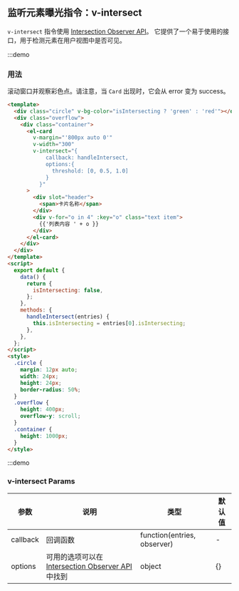 ## 监听元素曝光指令：v-intersect

`v-intersect` 指令使用 [Intersection Observer API](https://developer.mozilla.org/en-US/docs/Web/API/Intersection_Observer_API)。 它提供了一个易于使用的接口，用于检测元素在用户视图中是否可见。

:::demo

### 用法

滚动窗口并观察彩色点。请注意，当 `Card` 出现时，它会从 error 变为 success。

```html
<template>
  <div class="circle" v-bg-color="isIntersecting ? 'green' : 'red'"></div>
  <div class="overflow">
    <div class="container">
      <el-card
        v-margin="'800px auto 0'"
        v-width="300"
        v-intersect="{
            callback: handleIntersect,
            options:{
              threshold: [0, 0.5, 1.0]
            }
          }"
      >
        <div slot="header">
          <span>卡片名称</span>
        </div>
        <div v-for="o in 4" :key="o" class="text item">
          {{'列表内容 ' + o }}
        </div>
      </el-card>
    </div>
  </div>
</template>
<script>
  export default {
    data() {
      return {
        isIntersecting: false,
      };
    },
    methods: {
      handleIntersect(entries) {
        this.isIntersecting = entries[0].isIntersecting;
      },
    },
  };
</script>
<style>
  .circle {
    margin: 12px auto;
    width: 24px;
    height: 24px;
    border-radius: 50%;
  }
  .overflow {
    height: 400px;
    overflow-y: scroll;
  }
  .container {
    height: 1000px;
  }
</style>
```

:::demo

### v-intersect Params

| 参数     | 说明                                                                                                                            | 类型                        | 默认值 |
| -------- | ------------------------------------------------------------------------------------------------------------------------------- | --------------------------- | ------ |
| callback | 回调函数                                                                                                                        | function(entries, observer) | -      |
| options  | 可用的选项可以在 [Intersection Observer API](https://developer.mozilla.org/en-US/docs/Web/API/Intersection_Observer_API) 中找到 | object                      | {}     |
